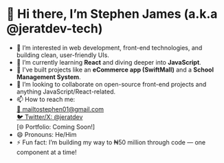 # 👋 Hi there, I’m Stephen James (a.k.a @jeratdev-tech)

- 👀 I’m interested in web development, front-end technologies, and building clean, user-friendly UIs.
- 🌱 I’m currently learning **React** and diving deeper into **JavaScript**.
- 💼 I've built projects like an **eCommerce app (SwiftMall)** and a **School Management System**.
- 💞️ I’m looking to collaborate on open-source front-end projects and anything JavaScript/React-related.
- 📫 How to reach me:  
  [📧 mailtostephen01@gmail.com](mailto:stephen.mailtostephen01gmail.com)  
  [🐦 Twitter/X: @jeratdev](https://twitter.com/jeratdev)  
  [🌐 Portfolio: Coming Soon!]
- 😄 Pronouns: He/Him
- ⚡ Fun fact: I’m building my way to ₦50 million through code — one component at a time!

<!---
jeratdev-tech/jeratdev-tech is a ✨ special ✨ repository because its `README.md` (this file) appears on your GitHub profile.
You can click the Preview link to take a look at your changes.
--->

